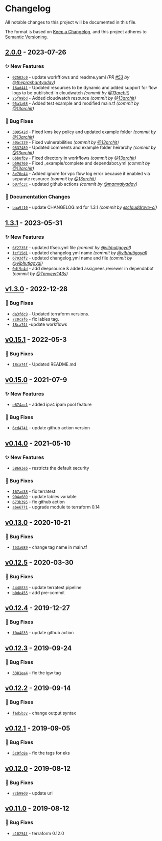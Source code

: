 # Changelog
All notable changes to this project will be documented in this file.

The format is based on [Keep a Changelog](https://keepachangelog.com/en/1.0.0/),
and this project adheres to [Semantic Versioning](https://semver.org/spec/v2.0.0.html).

## [2.0.0] - 2023-07-26
### :sparkles: New Features
- [`02502c0`](https://github.com/clouddrove/terraform-aws-vpc/commit/02502c0e86dfb8a7fd1366462aed27e796c3acf0) - update workfflows and readme.yaml *(PR [#53](https://github.com/clouddrove/terraform-aws-vpc/pull/53) by [@theprashantyadav](https://github.com/theprashantyadav))*
- [`16ad441`](https://github.com/clouddrove/terraform-aws-vpc/commit/16ad4418a97cb8fc83144cb7f9dbdd51eb779e34) - Updated resources to be dynamic and added support for flow logs to be published in cloudwatch *(commit by [@13archit](https://github.com/13archit))*
- [`25f99bd`](https://github.com/clouddrove/terraform-aws-vpc/commit/25f99bd53cc6c051b785636572e5add5f7097d01) - Added cloudwatch resource *(commit by [@13archit](https://github.com/13archit))*
- [`95a1a68`](https://github.com/clouddrove/terraform-aws-vpc/commit/95a1a68e3020612551124370fa1daa67bb433131) - Added test example and modified main.tf *(commit by [@13archit](https://github.com/13archit))*

### :bug: Bug Fixes
- [`309542d`](https://github.com/clouddrove/terraform-aws-vpc/commit/309542de7735f506d4dccd1246f550e76f384a9c) - Fixed kms key policy and updated example folder *(commit by [@13archit](https://github.com/13archit))*
- [`a0ac339`](https://github.com/clouddrove/terraform-aws-vpc/commit/a0ac3394317c253c34e86ba9e609bddb6a1f4f85) - Fixed vulnerabilities *(commit by [@13archit](https://github.com/13archit))*
- [`9537489`](https://github.com/clouddrove/terraform-aws-vpc/commit/953748945e248044656093e1a23a6b942fbb7396) - Updated comments and example folder heirarchy *(commit by [@13archit](https://github.com/13archit))*
- [`6bb0fb9`](https://github.com/clouddrove/terraform-aws-vpc/commit/6bb0fb9e1ace6efc68c7ba9bfbc07c8a07728eae) - Fixed directory in workflows *(commit by [@13archit](https://github.com/13archit))*
- [`b59d760`](https://github.com/clouddrove/terraform-aws-vpc/commit/b59d7606d93713fafeb9dfe194c7110351787183) - Fixed _example/complete and dependabot.yml *(commit by [@13archit](https://github.com/13archit))*
- [`8e70e44`](https://github.com/clouddrove/terraform-aws-vpc/commit/8e70e44c180d62937d158c9750279fec18f965c2) - Added ignore for vpc flow log error because it enabled via separate resource *(commit by [@13archit](https://github.com/13archit))*
- [`b07fc3c`](https://github.com/clouddrove/terraform-aws-vpc/commit/b07fc3ce14059898ab2336f6f87c522c8873b074) - updated github actions *(commit by [@mamrajyadav](https://github.com/mamrajyadav))*

### :memo: Documentation Changes
- [`baa9f10`](https://github.com/clouddrove/terraform-aws-vpc/commit/baa9f1089b3d2ccacf9339104762e32d274fc3b3) - update CHANGELOG.md for 1.3.1 *(commit by [@clouddrove-ci](https://github.com/clouddrove-ci))*


## [1.3.1] - 2023-05-31
### :sparkles: New Features
- [`6f2735f`](https://github.com/clouddrove/terraform-aws-vpc/commit/6f2735fa5657122dd4c6e61375d38073ba6f4ceb) - updated tfsec.yml file *(commit by [@vibhutigoyal](https://github.com/vibhutigoyal))*
- [`fcf15d1`](https://github.com/clouddrove/terraform-aws-vpc/commit/fcf15d1e75c6b7f44ba5a8d2742586b21c293375) - updated changelog.yml name *(commit by [@vibhutigoyal](https://github.com/vibhutigoyal))*
- [`6793df2`](https://github.com/clouddrove/terraform-aws-vpc/commit/6793df265367191319be1c3b2946f8c11d823510) - updated changelog.yml name and file *(commit by [@vibhutigoyal](https://github.com/vibhutigoyal))*
- [`0df9c4d`](https://github.com/clouddrove/terraform-aws-vpc/commit/0df9c4d9c34598f500340ea99f509ce4c83b4a49) - add deepsource & added assignees,reviewer in dependabot *(commit by [@Tanveer143s](https://github.com/Tanveer143s))*


## [v1.3.0] - 2022-12-28
### :bug: Bug Fixes
- [`da3fdc9`](https://github.com/clouddrove/terraform-aws-vpc/commit/da3fdc9fbcde60c8f07cf3235ddb0b1f73842a0c) - Updated terraform versions.
- [`7c0caf6`](https://github.com/clouddrove/terraform-aws-vpc/commit/7c0caf63f0f61b1e80632e89cedbf6e1d6097362) - fix lables tag.
- [`18ca74f`](https://github.com/clouddrove/terraform-aws-vpc/commit/18ca74f3b0d938b776f865a12b882f62edba5f09) -update workflows


## [v0.15.1] - 2022-05-3
### :bug: Bug Fixes
- [`18ca74f`](https://github.com/clouddrove/terraform-aws-vpc/commit/18ca74f3b0d938b776f865a12b882f62edba5f09) - Updated README.md


## [v0.15.0] - 2021-07-9
### :sparkles: New Features
- [`e674ac1`](https://github.com/clouddrove/terraform-aws-vpc/commit/e674ac11ea5342e2b4adb38bd962e2712d8a411d) - added ipv4 ipam pool feature

### :bug: Bug Fixes
- [`6cd4741`](https://github.com/clouddrove/terraform-aws-vpc/commit/6cd47412dab4d85edac36299760ee646d70e64ab) - update github action version


## [v0.14.0] - 2021-05-10
### :sparkles: New Features
- [`58693eb`](https://github.com/clouddrove/terraform-aws-vpc/commit/58693eb3bb1232481489abdac86d9ba4550e62fa) - restricts the default security

### :bug: Bug Fixes
- [`167ad38`](https://github.com/clouddrove/terraform-aws-vpc/commit/167ad38200cb8bdbef0915eb42c3d49637d352c9) - fix terratest
- [`904a689`](https://github.com/clouddrove/terraform-aws-vpc/commit/904a689009ad57a6c387b5d64e9d62a6b844fd01) - update lables variable
- [`673b395`](https://github.com/clouddrove/terraform-aws-vpc/commit/673b395b0fd32f52ddf863e70606d666179a1c41) - fix github action
- [`abe6771`](https://github.com/clouddrove/terraform-aws-vpc/commit/abe6771dc9a7b0f5240410de909723f17e8af317) - upgrade module to terraform 0.14


## [v0.13.0] - 2020-10-21
### :bug: Bug Fixes
- [`f53a689`](https://github.com/clouddrove/terraform-aws-vpc/commit/f53a689d8e20141a9dc990ced179bac4ae4bf278) - change tag name in main.tf


## [v0.12.5] - 2020-03-30
### :bug: Bug Fixes
- [`4448833`](https://github.com/clouddrove/terraform-aws-vpc/commit/44488334cf3b066e938e00eb54e5785614751e9d) - update terratest pipeline
- [`b0de455`](https://github.com/clouddrove/terraform-aws-vpc/commit/b0de45544932e1029e2e69c3db6f0a5baac589a1) - add pre-commit


## [v0.12.4] - 2019-12-27
### :bug: Bug Fixes
- [`f0a4833`](https://github.com/clouddrove/terraform-aws-vpc/commit/f0a483382fbe78c420f05b88b5dcefb7399060b2) - update github action


## [v0.12.3] - 2019-09-24
### :bug: Bug Fixes
- [`3381ea4`](https://github.com/clouddrove/terraform-aws-vpc/commit/3381ea41a43776e49f4abd3f86634afc408d93cd) - fix the igw tag


## [v0.12.2] - 2019-09-14
### :bug: Bug Fixes
- [`fad5b32`](https://github.com/clouddrove/terraform-aws-vpc/commit/fad5b325d7aa929c8e07a4a414697c1f753bdcd8) - change output syntax


## [v0.12.1] - 2019-09-05
### :bug: Bug Fixes
- [`5c9fc8e`](https://github.com/clouddrove/terraform-aws-vpc/commit/5c9fc8e74bf9b6b96a1bead95a18d9bb77fa257d) - fix the tags for eks


## [v0.12.0] - 2019-08-12
### :bug: Bug Fixes
- [`7cb99d0`](https://github.com/clouddrove/terraform-aws-vpc/commit/7cb99d03bdbb9f608afee9a729bb083d0eb6c3b2) - update url


## [v0.11.0] - 2019-08-12
### :bug: Bug Fixes
- [`c10254f`](https://github.com/clouddrove/terraform-aws-vpc/commit/c10254fb4700118ff31244ab49470bf0a985a6a7) - terraform 0.12.0


[v0.11.0]: https://github.com/clouddrove/terraform-aws-vpc/compare/0.11.0...master
[v0.12.0]: https://github.com/clouddrove/terraform-aws-vpc/compare/0.11.0...0.12.0
[v0.12.1]: https://github.com/clouddrove/terraform-aws-vpc/compare/0.12.0...0.12.1
[v0.12.2]: https://github.com/clouddrove/terraform-aws-vpc/compare/0.12.1...0.12.2
[v0.12.3]: https://github.com/clouddrove/terraform-aws-vpc/compare/0.12.2...0.12.3
[v0.12.4]: https://github.com/clouddrove/terraform-aws-vpc/compare/0.12.3...0.12.4
[v0.12.5]: https://github.com/clouddrove/terraform-aws-vpc/compare/0.12.4...0.12.5
[v0.13.0]: https://github.com/clouddrove/terraform-aws-vpc/compare/0.12.5...0.13.0
[v0.14.0]: https://github.com/clouddrove/terraform-aws-vpc/compare/0.13.0...0.14.0
[v0.15.0]: https://github.com/clouddrove/terraform-aws-vpc/compare/0.14.0...0.15.0
[v0.15.1]: https://github.com/clouddrove/terraform-aws-vpc/compare/0.15.0...0.15.1
[v1.3.0]:  https://github.com/clouddrove/terraform-aws-vpc/compare/0.15.1...1.3.0
[1.3.1]: https://github.com/clouddrove/terraform-aws-vpc/compare/1.3.0...1.3.1
[2.0.0]: https://github.com/clouddrove/terraform-aws-vpc/compare/1.3.1...2.0.0
